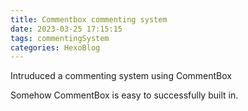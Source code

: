 ```yaml
---
title: Commentbox commenting system
date: 2023-03-25 17:15:15
tags: commentingSystem
categories: HexoBlog
---
```

Intruduced a commenting system using CommentBox

<!-- more -->
Somehow CommentBox is easy to successfully built in. 